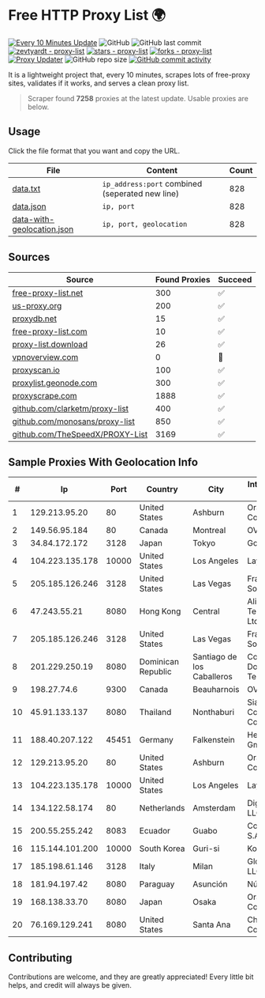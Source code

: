
# Free HTTP Proxy List 🌍

[![Every 10 Minutes Update](https://github.com/mertguvencli/http-proxy-list/actions/workflows/main.yml/badge.svg?branch=main)](https://github.com/mertguvencli/http-proxy-list/actions/workflows/main.yml)
![GitHub](https://img.shields.io/github/license/mertguvencli/http-proxy-list)
![GitHub last commit](https://img.shields.io/github/last-commit/mertguvencli/http-proxy-list)
[![zevtyardt - proxy-list](https://img.shields.io/static/v1?label=zevtyardt&message=proxy-list&color=blue&logo=github)](https://github.com/zevtyardt/proxy-list "Go to GitHub repo")
[![stars - proxy-list](https://img.shields.io/github/stars/zevtyardt/proxy-list?style=social)](https://github.com/zevtyardt/proxy-list)
[![forks - proxy-list](https://img.shields.io/github/forks/zevtyardt/proxy-list?style=social)](https://github.com/zevtyardt/proxy-list)
[![Proxy Updater](https://github.com/zevtyardt/proxy-list/workflows/Proxy%20Updater/badge.svg)](https://github.com/zevtyardt/proxy-list/actions?query=workflow:"Proxy+Updater")
![GitHub repo size](https://img.shields.io/github/repo-size/zevtyardt/proxy-list)
[![GitHub commit activity](https://img.shields.io/github/commit-activity/m/zevtyardt/proxy-list?logo=commits)](https://github.com/zevtyardt/proxy-list/commits/main)

It is a lightweight project that, every 10 minutes, scrapes lots of free-proxy sites, validates if it works, and serves a clean proxy list.

> Scraper found **7258** proxies at the latest update. Usable proxies are below.

## Usage

Click the file format that you want and copy the URL.

|File|Content|Count|
|----|-------|-----|
|[data.txt](https://raw.githubusercontent.com/mertguvencli/http-proxy-list/main/proxy-list/data.txt)|`ip_address:port` combined (seperated new line)|828|
|[data.json](https://raw.githubusercontent.com/mertguvencli/http-proxy-list/main/proxy-list/data.json)|`ip, port`|828|
|[data-with-geolocation.json](https://raw.githubusercontent.com/mertguvencli/http-proxy-list/main/proxy-list/data-with-geolocation.json)|`ip, port, geolocation`|828|

## Sources

|Source|Found Proxies|Succeed|
|------|-------------|-------|
|[free-proxy-list.net](https://free-proxy-list.net)|300|✅|
|[us-proxy.org](https://www.us-proxy.org)|200|✅|
|[proxydb.net](http://proxydb.net)|15|✅|
|[free-proxy-list.com](https://free-proxy-list.com/?page=&port=&type%5B%5D=http&type%5B%5D=https&up_time=0&search=Search)|10|✅|
|[proxy-list.download](https://www.proxy-list.download/HTTP)|26|✅|
|[vpnoverview.com](https://vpnoverview.com/privacy/anonymous-browsing/free-proxy-servers)|0|🚫|
|[proxyscan.io](https://www.proxyscan.io)|100|✅|
|[proxylist.geonode.com](https://proxylist.geonode.com/api/proxy-list?limit=300&page=1&sort_by=lastChecked&sort_type=desc&protocols=http,https)|300|✅|
|[proxyscrape.com](https://api.proxyscrape.com/v2/?request=displayproxies&protocol=http&timeout=10000&country=all&ssl=all&anonymity=all)|1888|✅|
|[github.com/clarketm/proxy-list](https://raw.githubusercontent.com/clarketm/proxy-list/master/proxy-list-raw.txt)|400|✅|
|[github.com/monosans/proxy-list](https://raw.githubusercontent.com/monosans/proxy-list/main/proxies/http.txt)|850|✅|
|[github.com/TheSpeedX/PROXY-List](https://raw.githubusercontent.com/TheSpeedX/PROXY-List/master/http.txt)|3169|✅|


## Sample Proxies With Geolocation Info

|#|Ip|Port|Country|City|Internet Service Provider|
|-|--|----|-------|----|-------------------------|
|1|129.213.95.20|80|United States|Ashburn|Oracle Corporation|
|2|149.56.95.184|80|Canada|Montreal|OVH Hosting|
|3|34.84.172.172|3128|Japan|Tokyo|Google LLC|
|4|104.223.135.178|10000|United States|Los Angeles|LayerHost|
|5|205.185.126.246|3128|United States|Las Vegas|FranTech Solutions|
|6|47.243.55.21|8080|Hong Kong|Central|Alibaba (US) Technology Co., Ltd.|
|7|205.185.126.246|3128|United States|Las Vegas|FranTech Solutions|
|8|201.229.250.19|8080|Dominican Republic|Santiago de los Caballeros|Compañía Dominicana de Teléfonos S. A.|
|9|198.27.74.6|9300|Canada|Beauharnois|OVH SAS|
|10|45.91.133.137|8080|Thailand|Nonthaburi|Siamdata Communication Co., ltd.|
|11|188.40.207.122|45451|Germany|Falkenstein|Hetzner Online GmbH|
|12|129.213.95.20|80|United States|Ashburn|Oracle Corporation|
|13|104.223.135.178|10000|United States|Los Angeles|LayerHost|
|14|134.122.58.174|80|Netherlands|Amsterdam|DigitalOcean, LLC|
|15|200.55.255.242|8083|Ecuador|Guabo|Comm & Net S.A.|
|16|115.144.101.200|10000|South Korea|Guri-si|Korea Telecom|
|17|185.198.61.146|3128|Italy|Milan|Global Router LLC|
|18|181.94.197.42|8080|Paraguay|Asunción|Núcleo S.A.|
|19|168.138.33.70|8080|Japan|Osaka|Oracle Corporation|
|20|76.169.129.241|8080|United States|Santa Ana|Charter Communications|



## Contributing

Contributions are welcome, and they are greatly appreciated! Every
little bit helps, and credit will always be given.

